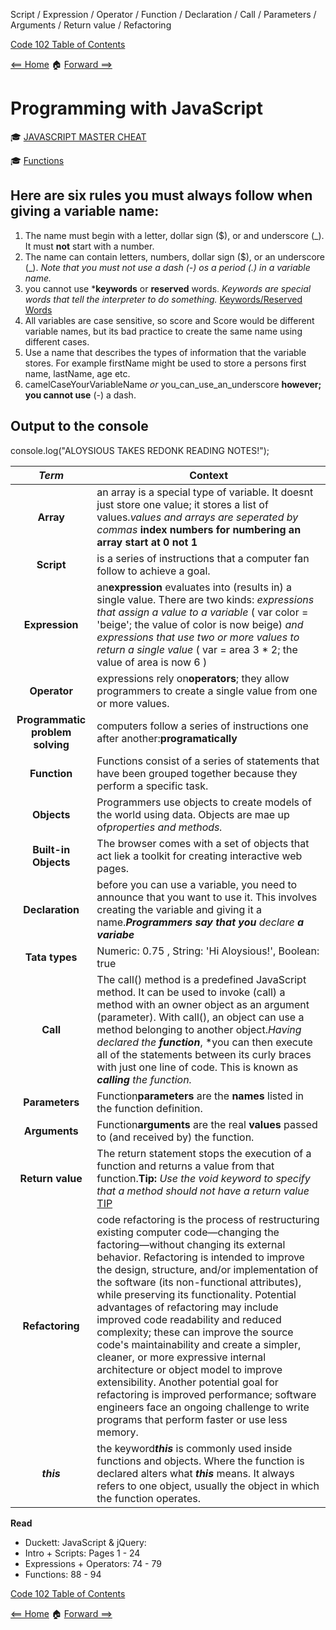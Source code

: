 Script / Expression / Operator / Function / Declaration / Call / Parameters / Arguments / Return value / Refactoring

[Code 102 Table of Contents](CodeFellows_102.md)

[<== Home](README.md) 🏠 [Forward ==>](computer_logic_and_loops.md)

# Programming with JavaScript

:mortar_board: [JAVASCRIPT MASTER CHEAT](https://overapi.com/javascript)

:mortar_board: [Functions](https://www.w3schools.com/js/js_functions.asp)

## Here are six rules you must always follow when giving a variable name:

1. The name must begin with a letter, dollar sign ($), or and underscore (_). It must **not** start with a number.
2. The name can contain letters, numbers, dollar sign ($), or an underscore (_). *Note that you must not use a dash (-) os a period (.) in a variable name.*
3. you cannot use ***keywords** or **reserved** words. *Keywords are special words that tell the interpreter to do something.* [Keywords/Reserved Words](https://www.w3schools.com/js/js_reserved.asp)
4. All variables are case sensitive, so score and Score would be different variable names, but its bad practice to create the same name using different cases.
5. Use a name that describes the types of information that the variable stores. For example firstName might be used to store a persons first name, lastName, age etc.
6. camelCaseYourVariableName *or* you_can_use_an_underscore **however; you cannot use** (-) a dash.

## Output to the console

console.log("ALOYSIOUS TAKES REDONK READING NOTES!");


| ***Term*** | Context |
| :-: | - |
| **Array** | an array is a special type of variable. It doesnt just store one value; it stores a list of values.*values and arrays are seperated by commas* **index numbers for numbering an array start at 0 not 1** |
| **Script** | is a series of instructions that a computer fan follow to achieve a goal. |
| **Expression** | an**expression** evaluates into (results in) a single value. There are two kinds: *expressions that assign a value to a variable* ( var color = 'beige'; the value of color is now beige) *and expressions that use two or more values to return a single value* ( var = area 3 * 2; the value of area is now 6 ) |
| **Operator** | expressions rely on**operators**; they allow programmers to create a single value from one or more values. |
| **Programmatic problem solving** | computers follow a series of instructions one after another:**programatically** |
| **Function** | Functions consist of a series of statements that have been grouped together because they perform a specific task. |
| **Objects** | Programmers use objects to create models of the world using data. Objects are mae up of*properties and methods.* |
| **Built-in Objects** | The browser comes with a set of objects that act liek a toolkit for creating interactive web pages. |
| **Declaration** | before you can use a variable, you need to announce that you want to use it. This involves creating the variable and giving it a name.***Programmers say that you*** *declare* ***a variabe*** |
| **Tata types** | Numeric: 0.75 , String: 'Hi Aloysious!', Boolean: true |
| **Call** | The call() method is a predefined JavaScript method. It can be used to invoke (call) a method with an owner object as an argument (parameter). With call(), an object can use a method belonging to another object.*Having declared the* ***function***, *you can then execute all of the statements between its curly braces with just one line of code. This is known as ***calling*** *the function.* |
| **Parameters** | Function**parameters** are the **names** listed in the function definition. |
| **Arguments** | Function**arguments** are the real **values** passed to (and received by) the function. |
| **Return value** | The return statement stops the execution of a function and returns a value from that function.**Tip:** *Use the void keyword to specify that a method should not have a return value* [TIP](https://www.w3schools.com/java/ref_keyword_return.asp) |
| **Refactoring** | code refactoring is the process of restructuring existing computer code—changing the factoring—without changing its external behavior. Refactoring is intended to improve the design, structure, and/or implementation of the software (its non-functional attributes), while preserving its functionality. Potential advantages of refactoring may include improved code readability and reduced complexity; these can improve the source code's maintainability and create a simpler, cleaner, or more expressive internal architecture or object model to improve extensibility. Another potential goal for refactoring is improved performance; software engineers face an ongoing challenge to write programs that perform faster or use less memory. |
| ***this*** | the keyword***this*** is commonly used inside functions and objects. Where the function is declared alters what ***this*** means. It always refers to one object, usually the object in which the function operates. |

**Read**

+ Duckett: JavaScript & jQuery:
+ Intro + Scripts: Pages 1 - 24
+ Expressions + Operators: 74 - 79
+ Functions: 88 - 94

[Code 102 Table of Contents](CodeFellows_102.md)

[<== Home](README.md) 🏠 [Forward ==>](computer_logic_and_loops.md)
